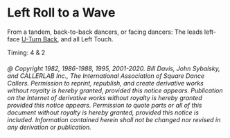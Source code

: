 
# Left Roll to a Wave

From a tandem, back-to-back dancers, or facing dancers: 
The leads left-face [U-Turn Back](../b1/turn_back.md), and all Left
Touch.

Timing: 4 & 2

###### @ Copyright 1982, 1986-1988, 1995, 2001-2020. Bill Davis, John Sybalsky, and CALLERLAB Inc., The International Association of Square Dance Callers. Permission to reprint, republish, and create derivative works without royalty is hereby granted, provided this notice appears. Publication on the Internet of derivative works without royalty is hereby granted provided this notice appears. Permission to quote parts or all of this document without royalty is hereby granted, provided this notice is included. Information contained herein shall not be changed nor revised in any derivation or publication.
